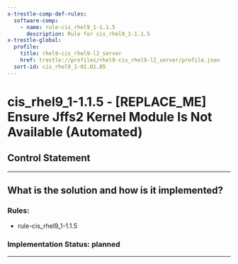 ```yaml
---
x-trestle-comp-def-rules:
  software-comp:
    - name: rule-cis_rhel9_1-1.1.5
      description: Rule for cis_rhel9_1-1.1.5
x-trestle-global:
  profile:
    title: rhel9-cis_rhel9-l2_server
    href: trestle://profiles/rhel9-cis_rhel9-l2_server/profile.json
  sort-id: cis_rhel9_1-01.01.05
---
```


# cis_rhel9_1-1.1.5 - \[REPLACE_ME\] Ensure Jffs2 Kernel Module Is Not Available (Automated)

## Control Statement

______________________________________________________________________

## What is the solution and how is it implemented?

<!-- For implementation status enter one of: implemented, partial, planned, alternative, not-applicable -->

<!-- Note that the list of rules under ### Rules: is read-only and changes will not be captured after assembly to JSON -->

<!-- Add control implementation description here for control: cis_rhel9_1-1.1.5 -->

### Rules:

  - rule-cis_rhel9_1-1.1.5

### Implementation Status: planned

______________________________________________________________________
